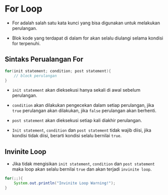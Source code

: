 # For Loop

- For adalah salah satu kata kunci yang bisa digunakan untuk melakukan perulangan.

- Blok kode yang terdapat di dalam for akan selalu diulangi selama kondisi for terpenuhi.

## Sintaks Perualangan For

```java
for(init statement; condition; post statement){
    // block perulangan
}
```

- `init statement` akan dieksekusi hanya sekali di awal sebelum perulangan.

- `condition` akan dilakukan pengecekan dalam setiap perulangan, jika `true` perulangan akan dilakukan, jika `false` perulangan akan berhenti.

- `post statement` akan dieksekusi setiap kali diakhir perulangan.

- `Init statement`,  `condition` dan `post statement` tidak wajib diisi, jika kondisi tidak diisi, berarti kondisi selalu bernilai `true`.

## Invinite Loop

- Jika tidak mengisikan `init statement`, `condition` dan `post statement` maka loop akan selalu bernilai `true` dan akan terjadi `invinite loop`.

```java
for(;;){
    System.out.println("Invinite Loop Warning!");
}
```
